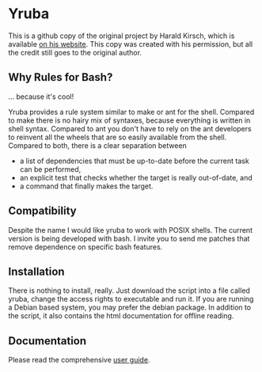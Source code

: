 # Yruba

This is a github copy of the original project by Harald Kirsch, which is available [on his website](http://pifpafpuf.de/Yruba/). This copy was created with his permission, but all the credit still goes to the original author.

## Why Rules for Bash?

... because it's cool!

Yruba provides a rule system similar to make or ant for the shell. Compared to make there is no hairy mix of syntaxes, because everything is written in shell syntax. Compared to ant you don't have to rely on the ant developers to reinvent all the wheels that are so easily available from the shell. Compared to both, there is a clear separation between

- a list of dependencies that must be up-to-date before the current task can be performed,
- an explicit test that checks whether the target is really out-of-date, and
- a command that finally makes the target.

## Compatibility

Despite the name I would like yruba to work with POSIX shells. The current version is being developed with bash. I invite you to send me patches that remove dependence on specific bash features.

## Installation

There is nothing to install, really. Just download the script into a file called yruba, change the access rights to executable and run it. If you are running a Debian based system, you may prefer the debian package. In addition to the script, it also contains the html documentation for offline reading.

## Documentation

Please read the comprehensive [user guide](#).
